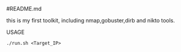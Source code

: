 #README.md

this is my first toolkit, including nmap,gobuster,dirb and nikto tools.











USAGE

`./run.sh <Target_IP>`
